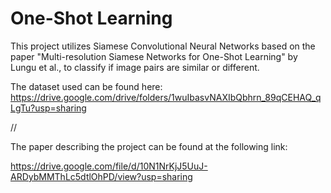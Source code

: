 # One-Shot Learning
This project utilizes Siamese Convolutional Neural Networks based on the paper "Multi-resolution Siamese Networks for One-Shot Learning" by Lungu et al., to classify if image pairs are similar or different.

The dataset used can be found here: https://drive.google.com/drive/folders/1wuIbasvNAXIbQbhrn_89qCEHAQ_qLgTu?usp=sharing

//

The paper describing the project can be found at the following link:

https://drive.google.com/file/d/10N1NrKjJ5UuJ-ARDybMMThLc5dtlOhPD/view?usp=sharing
